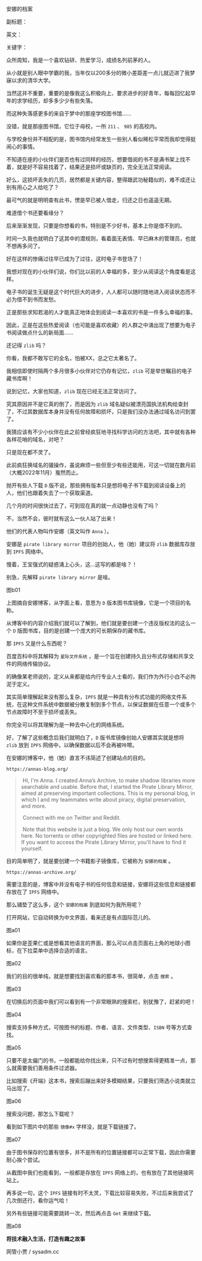 安娜的档案

副标题：

英文：

关键字：



众所周知，我是一个喜欢钻研、热爱学习，成绩名列前茅的人。

从小就是别人眼中学霸的我，当年仅以200多分的微小差距差一点儿就迈进了我梦寐以求的清华大学。

当然这并不重要，重要的是像我这么积极向上、要求进步的好青年，每每回忆起早年的求学经历，却多多少少有些失落。

而这种失落感更多的来自于梦中的那座学校图书馆......



没错，就是那座图书馆，它位于母校，一所 `211` 、 `985` 的高校内。

与学校身份并不相配的是，图书馆内经常发生一些别人看似稀松平常而我却觉得挺闹心的事情。

不知道在座的小伙伴们是否也有过同样的经历，想要借阅的书不是满书架上找不着，就是好不容易找着了，结果还是损坏或缺页的，完全无法正常阅读。

好么，这损坏丢失的几页，居然都是关键内容，整得跟武功秘籍似的，难不成还让别有用心之人给吃了？

最可气的就是明明查有此书，愣是早已被人借走，归还之日也遥遥无期。



难道借个书还要看缘分？

后来渐渐发现，只要是你想看的书，特别是不少好书，基本上你是借不到的。

时间一久我也就明白了这其中的潜规则，看着面无表情、早已麻木的管理员，也就不想再多问了。

好在这样的惨痛过往早已成为了过往，这时电子书登场了！



我想对现在的小伙伴们说，你们比以前的人幸福的多，至少从阅读这个角度看是这样。

电子书的诞生无疑是这个时代巨大的进步，人人都可以随时随地进入阅读状态而不必为借不到书而发愁。

正是那些求知若渴的人才能真正地体会到阅读一本喜欢的书是一件多么幸福的事。

因此，正是在这些热爱阅读（也可能是喜欢收藏）的人群之中涌出现了想要为电子书阅读做点什么的新局面......



还记得 `zlib` 吗？

你看，我都不敢写它的全名，怕被XX，总之它太著名了。

我相信即使时隔两个多月很多小伙伴对它仍存有记忆，`zlib` 可是举世瞩目的电子藏书库啊！

说到记忆，大家也知道，`zlib` 现在已经无法正常访问了。

究其原因并不是它真的倒了，而是因为 `zlib` 域名疑似被漂亮国执法机构给查封了，不过其数据库本身并没有任何故障和损坏，只是我们没办法通过域名访问到罢了。

我猜应该有不少小伙伴在此之前曾经疯狂地寻找科学访问的方法吧，其中就有各种各样花哨的域名，对吧？

只是现在都不灵了。



此前疯狂换域名的骚操作，虽说麻烦一些但至少有些还能用，可这一切就在数月前（大概2022年11月）戛然而止。

抛开有些人下载 `D` 版不说，那些拥有版本只是想将电子书下载到阅读设备上的人，他们也跟着失去了一个获取渠道。

几个月的时间很快过去了，可到现在真的就一点动静也没有了吗？

不，当然不会，彼时就有这么一伙人站了出来！



他们的代表人物叫作安娜（英文叫作 `Anna` ）。

安娜是 `pirate library mirror` 项目的创始人，他（她）建议将 `zlib` 数据库存放到 `IPFS` 网络中。

慢着，王宝强式的疑惑涌上心头，这...这写的都是啥？！



别急，先解释 `pirate library mirror` 是啥。

图b01



上图摘自安娜博客，从字面上看，意思为 `D` 版本图书库镜像，它是一个项目的名称。

从博客中的内容介绍我们就可以了解到，他们就是要创建一个违反版权法的这么一个 `D` 版图书库，目的是创建一个庞大的可长期保存的藏书库。



那 `IPFS` 又是什么东西呢？

百度百科中将其解释为 `星际文件系统` ，是一个旨在创建持久且分布式存储和共享文件的网络传输协议。

的确像某老师说的，定义从来都是给内行专业人士看的，我们作为外行小白不必拘泥于定义。

其实简单理解起来没有那么复杂，`IPFS` 就是一种具有分布式功能的网络文件系统，在这种文件系统中数据被分散复制到多个节点，以保证数据在任意一个或多个节点故障时不至于损坏或丢失。

你完全可以将其理解为是一种去中心化的网络系统。



好，了解了这些概念后我们就明白了，`D` 版书库镜像创始人安娜其实就是想将 `zlib` 放到 `IPFS` 网络中，以确保数据以后不会再被咔嚓。

在安娜的博客中，他（她）直言不讳简述了创建站点的目的。

```
https://annas-blog.org/
```

> ​        Hi, I'm Anna. I created Anna’s Archive, to make shadow libraries more searchable and usable. Before that, I  started the Pirate Library Mirror, aimed at preserving important  collections. This is my personal blog, in which I and my teammates write about piracy, digital preservation, and more.  
>
> ​        Connect with me on Twitter and Reddit. 
>
> ​        Note that this website is just a blog. We only host our own  words here. No torrents or other copyrighted files are hosted or linked  here. If you want to access the Pirate Library Mirror, you'll have to  find it yourself.  



目的简单明了，就是要创建一个书籍影子镜像库，它被称为 `安娜的档案` 。

```
https://annas-archive.org/
```



需要注意的是，博客中并没有电子书的任何信息和链接，安娜将这些信息和链接都存放在了 `IPFS` 网络中。

那么铺垫了这么多，这个 `安娜的档案` 到底如何为我所用呢？



打开网站，它自动转换为中文界面，看来还是有点国际范儿的。

图a01



如果你是歪果仁或是想看其他语言的界面，那么可以点击页面右上角的地球小图标，在下拉菜单中选择合适的语言。

图a02



我们的目的很单纯，就是想要找到喜欢看的那本书，很简单，点击 `搜索` 。

图a03



在切换后的页面中我们可以看到有一个非常眼熟的搜索栏，别犹豫了，赶紧的吧！

图a04



搜索支持多种方式，可按图书的标题、作者、语言、文件类型、`ISBN` 号等方式查找。

图a05



只要不是太偏门的书，一般都能给你找出来，只不过有时想搜索得更精准一点，那么就需要我们善用条件过滤器。

比如搜索《开端》这本书，搜索后蹦出来好多模糊结果，只要我们筛选小说类就立马出现了。

图a06



搜索没问题，那怎么下载呢？

看到如下图片中的那些 `镜像#x` 字样没，就是下载链接了。

图a07



由于图书保存的位置有很多，并不是所有的位置链接都可以正常下载，因此你需要耐心挨个尝试。

从截图中我们也能看到，一般都是存放在 `IPFS` 网络上的，也有放在了其他链接网站上。

再多说一句，这个 `IPFS` 链接有时不太灵，下载比较容易失败，不过后来我尝试了几次倒还行，看你运气哈！



另外有些链接可能需要跳转一次，然后再点击 `Get` 来继续下载。

图a08







**将技术融入生活，打造有趣之故事**

网管小贾 / sysadm.cc